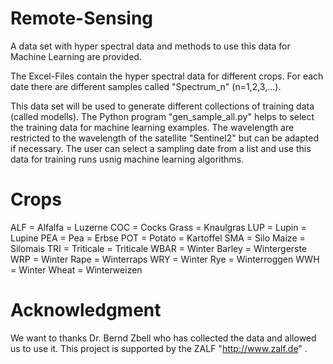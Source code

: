 # Remote-Sensing
A data set with hyper spectral data and methods to use this data for Machine Learning are provided. 

The Excel-Files contain the hyper spectral data for different crops.
For each date there are different samples called "Spectrum_n" (n=1,2,3,...).

This data set will be used to generate different collections of training data
(called modells). The Python program "gen_sample_all.py" helps to select
the training data for machine learning examples. The wavelength are restricted
to the wavelength of the satellite "Sentinel2" but can be adapted if necessary. 
The user can select a sampling date from a list and use this data for training
runs usnig machine learning algorithms. 

# Crops

ALF = Alfalfa = Luzerne
COC = Cocks Grass = Knaulgras 
LUP = Lupin = Lupine
PEA = Pea = Erbse
POT = Potato = Kartoffel
SMA = Silo Maize = Silomais
TRI = Triticale = Triticale
WBAR = Winter Barley = Wintergerste
WRP = Winter Rape = Winterraps
WRY = Winter Rye = Winterroggen
WWH = Winter Wheat = Winterweizen

# Acknowledgment

We want to thanks Dr. Bernd Zbell who has collected the data and allowed us
to use it. This project is supported by the ZALF "http://www.zalf.de" . 
